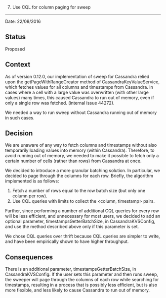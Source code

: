 7. Use CQL for column paging for sweep
**************************************

Date: 22/08/2016

## Status

Proposed

## Context

As of version 0.12.0, our implementation of sweep for Cassandra relied upon the getPageWithRangeCreator method of
CassandraKeyValueService, which fetches values for all columns and timestamps from Cassandra. In cases where a cell with
a large value was overwritten (with other large values) many times, this caused Cassandra to run out of memory, even
if only a single row was fetched. (internal issue 44272).

We needed a way to run sweep without Cassandra running out of memory in such cases.

## Decision

We are unaware of any way to fetch columns and timestamps without also temporarily loading values into memory (within
Cassandra). Therefore, to avoid running out of memory, we needed to make it possible to fetch only a certain number of
cells (rather than rows) from Cassandra at once.

We decided to introduce a more granular batching solution. In particular, we decided to page through the
columns for each row. Briefly, the algorithm implemented is as follows:
1. Fetch a number of rows equal to the row batch size (but only one column per row).
2. Use CQL queries with limits to collect the <column, timestamp> pairs.

Further, since performing a number of additional CQL queries for every row will be less efficient, and unnecessary for
most users, we decided to add an optional parameter, timestampsGetterBatchSize, in CassandraKVSConfig, and use the method
described above only if this parameter is set.

We chose CQL queries over thrift because CQL queries are simpler to write, and have been empirically shown to have
higher throughput.

## Consequences

There is an additional parameter, timestampsGetterBatchSize, in CassandraKVSConfig. If the user sets this parameter and then
runs sweep, the sweeper will page through the columns of each row while searching for timestamps, resulting in a process
that is possibly less efficient, but is also more flexible, and less likely to cause Cassandra to run out of memory.
